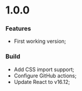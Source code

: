 # 1.0.0

### Features
* First working version;

### Build
* Add CSS import support;
* Configure GitHub actions;
* Update React to v16.12;
